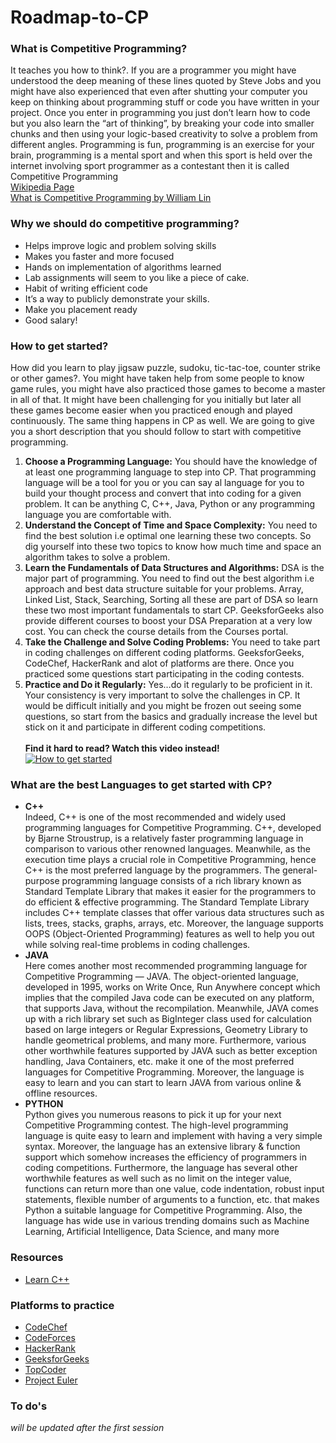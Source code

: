 # Roadmap-to-CP

### What is Competitive Programming?
It teaches you how to think?. If you are a programmer you might have understood the deep meaning of these lines quoted by Steve Jobs and you might have also experienced that even after shutting your computer you keep on thinking about programming stuff or code you have written in your project. Once you enter in programming you just don’t learn how to code but you also learn the “art of thinking”, by breaking your code into smaller chunks and then using your logic-based creativity to solve a problem from different angles. Programming is fun, programming is an exercise for your brain, programming is a mental sport and when this sport is held over the internet involving sport programmer as a contestant then it is called Competitive Programming<br>[Wikipedia Page](https://en.wikipedia.org/wiki/Competitive_programming)<br>[What is Competitive Programming by William Lin](https://www.youtube.com/watch?v=ueNT-w7Oluw)

### Why we should do competitive programming?
* Helps improve logic and problem solving skills
* Makes you faster and more focused
* Hands on implementation of algorithms learned
* Lab assignments will seem to you like a piece of cake.
* Habit of writing efficient code 
* It’s a way to publicly demonstrate your skills.
* Make you placement ready
* Good salary!

### How to get started?
How did you learn to play jigsaw puzzle, sudoku, tic-tac-toe, counter strike or other games?. You might have taken help from some people to know game rules, you might have also practiced those games to become a master in all of that. It might have been challenging for you initially but later all these games become easier when you practiced enough and played continuously. The same thing happens in CP as well. We are going to give you a short description that you should follow to start with competitive programming.
1. **Choose a Programming Language:** You should have the knowledge of at least one programming language to step into CP. That programming language will be a tool for you or you can say al language for you to build your thought process and convert that into coding for a given problem. It can be anything C, C++, Java, Python or any programming language you are comfortable with.
2. **Understand the Concept of Time and Space Complexity:** You need to find the best solution i.e optimal one learning these two concepts. So dig yourself into these two topics to know how much time and space an algorithm takes to solve a problem.
3. **Learn the Fundamentals of Data Structures and Algorithms:** DSA is the major part of programming. You need to find out the best algorithm i.e approach and best data structure suitable for your problems. Array, Linked List, Stack, Searching, Sorting all these are part of DSA so learn these two most important fundamentals to start CP. GeeksforGeeks also provide different courses to boost your DSA Preparation at a very low cost. You can check the course details from the Courses portal.
4. **Take the Challenge and Solve Coding Problems:** You need to take part in coding challenges on different coding platforms. GeeksforGeeks, CodeChef, HackerRank and alot of platforms are there. Once you practiced some questions start participating in the coding contests.
5. **Practice and Do it Regularly:** Yes…do it regularly to be proficient in it. Your consistency is very important to solve the challenges in CP. It would be difficult initially and you might be frozen out seeing some questions, so start from the basics and gradually increase the level but stick on it and participate in different coding competitions.
<br><br>**Find it hard to read? Watch this video instead!**<br>
[![How to get started](http://img.youtube.com/vi/xAeiXy8-9Y8/0.jpg)](http://www.youtube.com/watch?v=xAeiXy8-9Y8)

### What are the best Languages to get started with CP?
* **C++**<br>
Indeed, C++ is one of the most recommended and widely used programming languages for Competitive Programming. C++, developed by Bjarne Stroustrup, is a relatively faster programming language in comparison to various other renowned languages. Meanwhile, as the execution time plays a crucial role in Competitive Programming, hence C++ is the most preferred language by the programmers. The general-purpose programming language consists of a rich library known as Standard Template Library that makes it easier for the programmers to do efficient & effective programming. The Standard Template Library includes C++ template classes that offer various data structures such as lists, trees, stacks, graphs, arrays, etc. Moreover, the language supports OOPS (Object-Oriented Programming) features as well to help you out while solving real-time problems in coding challenges.
* **JAVA**<br>
Here comes another most recommended programming language for Competitive Programming — JAVA. The object-oriented language, developed in 1995, works on Write Once, Run Anywhere concept which implies that the compiled Java code can be executed on any platform, that supports Java, without the recompilation. Meanwhile, JAVA comes up with a rich library set such as BigInteger class used for calculation based on large integers or Regular Expressions, Geometry Library to handle geometrical problems, and many more. Furthermore, various other worthwhile features supported by JAVA such as better exception handling, Java Containers, etc. make it one of the most preferred languages for Competitive Programming. Moreover, the language is easy to learn and you can start to learn JAVA from various online & offline resources.
* **PYTHON**<br>
Python gives you numerous reasons to pick it up for your next Competitive Programming contest. The high-level programming language is quite easy to learn and implement with having a very simple syntax. Moreover, the language has an extensive library & function support which somehow increases the efficiency of programmers in coding competitions. Furthermore, the language has several other worthwhile features as well such as no limit on the integer value, functions can return more than one value, code indentation, robust input statements, flexible number of arguments to a function, etc. that makes Python a suitable language for Competitive Programming. Also, the language has wide use in various trending domains such as Machine Learning, Artificial Intelligence, Data Science, and many more

### Resources
* [Learn C++](https://qr.ae/pNKMy4)

### Platforms to practice
* [CodeChef](https://www.codechef.com)
* [CodeForces](https://www.codeforces.com)
* [HackerRank](https://www.hackerrank.com)
* [GeeksforGeeks](https://www.geekforgeeks.org)
* [TopCoder](https://www.topcoder.com/)
* [Project Euler](https://www.projecteuler.net/)

### To do's
_will be updated after the first session_
